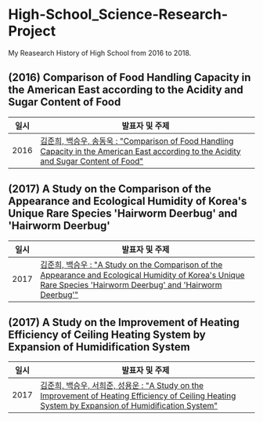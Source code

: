 # High-School_Science-Research-Project

My Reasearch History of High School from 2016 to 2018. 

## (2016) Comparison of Food Handling Capacity in the American East according to the Acidity and Sugar Content of Food
| 일시            | 발표자 및 주제                                                                                                                                                                                                  |  
|---------------|-----------------------------------------------------------------------------------------------------------------------------------------------------------------------------------------------------------|  
| 2016 | [김준희, 백승우, 송동욱 : "Comparison of Food Handling Capacity in the American East according to the Acidity and Sugar Content of Food"](https://github.com/SaFD-00/High-School_Science-Research-Project/blob/main/(2016)Comparison%20of%20Food%20Handling%20Capacity%20in%20the%20American%20East%20according%20to%20the%20Acidity%20and%20Sugar%20Content%20of%20Food/2_Presentation.pdf)|  


## (2017) A Study on the Comparison of the Appearance and Ecological Humidity of Korea's Unique Rare Species 'Hairworm Deerbug' and 'Hairworm Deerbug'
| 일시            | 발표자 및 주제                                                                                                                                                                                                  |  
|---------------|-----------------------------------------------------------------------------------------------------------------------------------------------------------------------------------------------------------|  
| 2017 | [김준희, 백승우 : "A Study on the Comparison of the Appearance and Ecological Humidity of Korea's Unique Rare Species 'Hairworm Deerbug' and 'Hairworm Deerbug'"](https://github.com/SaFD-00/High-School_Science-Research-Project/blob/main/(2017)A%20Study%20on%20the%20Comparison%20of%20the%20Appearance%20and%20Ecological%20Humidity%20of%20Korea's%20Unique%20Rare%20Species%20'Hairworm%20Deerbug'%20and%20'Hairworm%20Deerbug'/1_Paper.pdf) |  


## (2017) A Study on the Improvement of Heating Efficiency of Ceiling Heating System by Expansion of Humidification System
| 일시            | 발표자 및 주제                                                                                                                                                                                                  |  
|---------------|-----------------------------------------------------------------------------------------------------------------------------------------------------------------------------------------------------------|  
| 2017 | [김준희, 백승우, 서희준, 성용운 : "A Study on the Improvement of Heating Efficiency of Ceiling Heating System by Expansion of Humidification System"](https://github.com/SaFD-00/High-School_Science-Research-Project/blob/main/(2017)A%20Study%20on%20the%20Improvement%20of%20Heating%20Efficiency%20of%20Ceiling%20Heating%20System%20by%20Expansion%20of%20Humidification%20System/1_Paper.pdf)|
